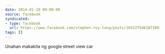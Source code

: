 ```yaml
---
date: 2014-01-29 09:00:00
source: facebook
syndicated:
- type: facebook
  url: https://www.facebook.com/stephen.roy.tang/posts/10152754618718912
tags: []
---
```


Unahan makakita ng google street view car